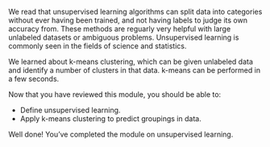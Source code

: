 We read that unsupervised learning algorithms can split data into categories without ever having been trained, and not having labels to judge its own accuracy from. These methods are reguarly very helpful with large unlabeled datasets or ambiguous problems. Unsupervised learning is commonly seen in the fields of science and statistics.

We learned about k-means clustering, which can be given unlabeled data and identify a number of clusters in that data. k-means can be performed in a few seconds.

Now that you have reviewed this module, you should be able to:

* Define unsupervised learning.
* Apply k-means clustering to predict groupings in data.

Well done! You’ve completed the module on unsupervised learning.
